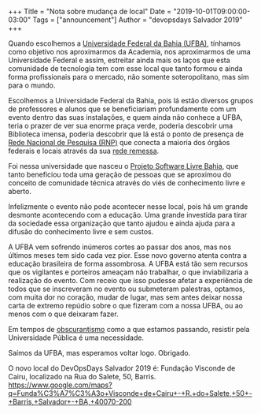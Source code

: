 +++
Title = "Nota sobre mudança de local"
Date = "2019-10-01T09:00:00-03:00"
Tags = ["announcement"]
Author = "devopsdays Salvador 2019"
+++
 

Quando escolhemos a [Universidade Federal da Bahia (UFBA)](https://ufba.br/), tínhamos como objetivo nos aproximarmos da Academia, nos aproximarmos de uma Universidade Federal e assim, estreitar ainda mais os laços que esta comunidade de tecnologia tem com esse local que tanto formou e ainda forma profissionais para o mercado, não somente soteropolitano, mas sim para o mundo.

Escolhemos a Universidade Federal da Bahia, pois lá estão diversos grupos de professores e alunos que se beneficiariam profundamente com um evento dentro das suas instalações, e quem ainda não conhece a UFBA, teria o prazer de ver sua enorme praça verde, poderia descobrir uma Biblioteca imensa, poderia descobrir que lá está o ponto de presença de [Rede Nacional de Pesquisa (RNP)](https://www.rnp.br/) que conecta a maioria dos órgãos federais e locais através da sua [rede remessa](https://www.pop-ba.rnp.br/Remessa/). 

Foi nessa universidade que nasceu o [Projeto Software Livre Bahia](http://wiki.dcc.ufba.br/bin/view/PSL), que tanto beneficiou toda uma geração de pessoas que se aproximou do conceito de comunidade técnica através do viés de conhecimento livre e aberto.

Infelizmente o evento não pode acontecer nesse local, pois há um grande desmonte acontecendo com a educação. Uma grande investida para tirar da sociedade essa organização que tanto ajudou e ainda ajuda para a difusão do conhecimento livre e sem custos.

A UFBA vem sofrendo inúmeros cortes ao passar dos anos, mas nos últimos meses tem sido cada vez pior. Esse novo governo atenta contra a educação brasileira de forma assombrosa. A UFBA está tão sem recursos que os vigilantes e porteiros ameaçam não trabalhar, o que inviabilizaria a realização do evento. Com receio que isso pudesse afetar a experiência de todos que se inscreveram no evento ou submeteram palestras, optamos, com muita dor no coração, mudar de lugar, mas sem antes deixar nossa carta de extremo repúdio sobre o que fizeram com a nossa UFBA, ou ao menos com o que deixaram fazer.

Em tempos de [obscurantismo](https://pt.wikipedia.org/wiki/Obscurantismo) como a que estamos passando, resistir pela Universidade Pública é uma necessidade.

Saímos da UFBA, mas esperamos voltar logo. Obrigado.

O novo local do DevOpsDays Salvador 2019 é: Fundação Visconde de Cairu, localizado na Rua do Salete, 50, Barris.  
https://www.google.com/maps?q=Funda%C3%A7%C3%A3o+Visconde+de+Cairu+-+R.+do+Salete,+50+-+Barris,+Salvador+-+BA,+40070-200
